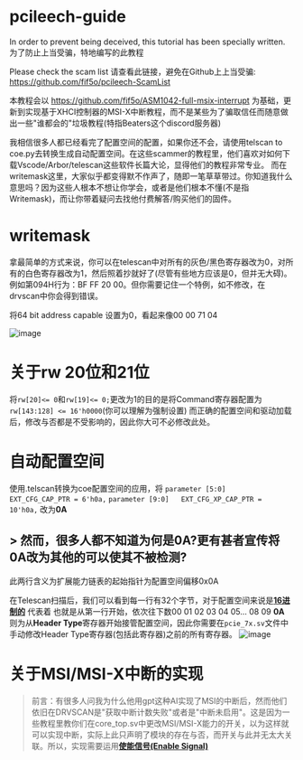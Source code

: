 # pcileech-guide
In order to prevent being deceived, this tutorial has been specially written.
为了防止上当受骗，特地编写的此教程

Please check the scam list 请查看此链接，避免在Github上上当受骗: https://github.com/fif5o/pcileech-ScamList

本教程会以 https://github.com/fif5o/ASM1042-full-msix-interrupt 为基础，更新到实现基于XHCI控制器的MSI-X中断教程，而不是某些为了骗取信任而随意做出一些"谁都会的"垃圾教程(特指Beaters这个discord服务器)

我相信很多人都已经看完了配置空间的配置，如果你还不会，请使用telscan to coe.py去转换生成自动配置空间。在这些scammer的教程里，他们喜欢对如何下载Vscode/Arbor/telescan这些软件长篇大论，显得他们的教程非常专业。
而在writemask这里，大家似乎都变得默不作声了，随即一笔草草带过。你知道我什么意思吗？因为这些人根本不想让你学会，或者是他们根本不懂(不是指Writemask)，而让你带着疑问去找他付费解答/购买他们的固件。

# writemask

拿最简单的方式来说，你可以在telescan中对所有的灰色/黑色寄存器改为0，对所有的白色寄存器改为1，然后照着抄就好了(尽管有些地方应该是0，但并无大碍)。例如第094H行为：BF FF 20 00。但你需要记住一个特例，如不修改，在drvscan中你会得到错误。

将64 bit address capable 设置为0，看起来像00 00 71 04

![image](https://github.com/user-attachments/assets/7adfd375-1411-42b9-bd44-24610f08f9ce)

# 关于rw 20位和21位

将`rw[20]<= 0`和`rw[19]<= 0;`更改为1的目的是将Command寄存器配置为 ``rw[143:128] <= 16'h0000``(你可以理解为强制设置)
而正确的配置空间和驱动加载后，修改与否都是不受影响的，因此你大可不必修改此处。

# 自动配置空间

使用.telscan转换为coe配置空间的应用，将  `parameter [5:0]   EXT_CFG_CAP_PTR = 6'h0a,`
`parameter [9:0]   EXT_CFG_XP_CAP_PTR = 10'h0a,` 改为**0A**

## > 然而，很多人都不知道为何是0A?**更有甚者**宣传将0A改为其他的可以使其不被检测?

此两行含义为扩展能力链表的起始指针为配置空间偏移0x0A

在Telescan扫描后，我们可以看到每一行有32个字节，对于配置空间来说是[**16进制的**](https://https://zh.wikipedia.org/zh-cn/%E5%8D%81%E5%85%AD%E8%BF%9B%E5%88%B6)
代表着
也就是从第一行开始，依次往下数00 01 02 03 04 05... 08 09 **0A** 则为从**Header Type**寄存器开始接管配置空间，因此你需要在`pcie_7x.sv`文件中手动修改Header Type寄存器(包括此寄存器)之前的所有寄存器。
![image](https://github.com/user-attachments/assets/0e3d79c0-915d-42e6-a7ea-783bde4e785e)




# 关于MSI/MSI-X中断的实现

> 前言：有很多人问我为什么他用gpt这种AI实现了MSI的中断后，然而他们依旧在DRVSCAN是"获取中断计数失败"或者是"中断未启用"。这是因为一些教程里教你们在core_top.sv中更改MSI/MSI-X能力的开关，以为这样就可以实现中断，实际上此只声明了模块的存在与否，而开关与此并无太大关联。所以，实现需要运用[**使能信号(Enable Signal)**]([https://](https://aijishu.com/a/1060000000310121))
